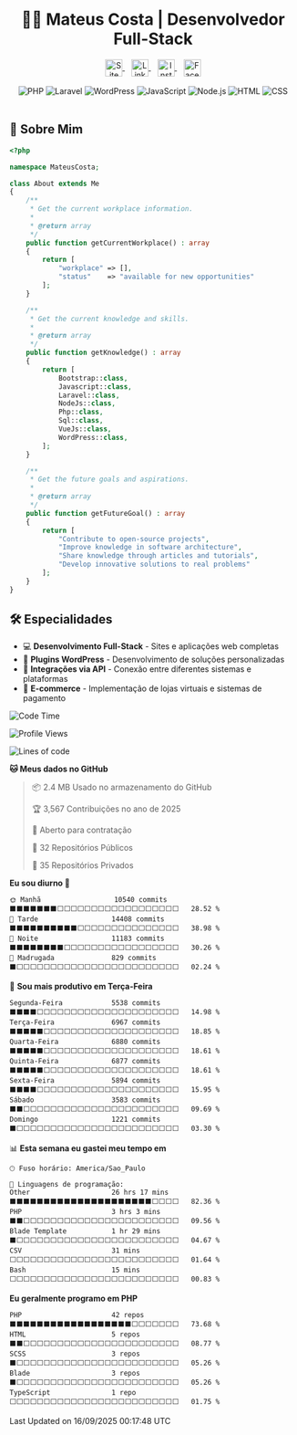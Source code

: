 # <div  align="center" >👨‍💻 Mateus Costa | Desenvolvedor Full-Stack</div>

<div align="center" >
    <a href="https://costamateus.com.br/" >
        <img align="center" alt="Site Mateus" width="30px" src="https://www.costamateus.com.br/favicon.ico" />
    </a>
    &nbsp;&nbsp;
    <a href="https://www.linkedin.com/in/costamateus6/" >
        <img align="center" alt="LinkedIn Mateus" width="30px" src="https://cdn.jsdelivr.net/npm/simple-icons@v3/icons/linkedin.svg" />
    </a>
    &nbsp;&nbsp;
    <a href="https://www.instagram.com/mateuslc6/" >
        <img align="center" alt="Instagram Mateus" width="30px" src="https://cdn.jsdelivr.net/npm/simple-icons@v3/icons/instagram.svg" />
    </a>
    &nbsp;&nbsp;
    <a href="https://www.facebook.com/costamateus6/" >
        <img align="center" alt="Facebook Mateus" width="30px" src="https://cdn.jsdelivr.net/npm/simple-icons@3.13.0/icons/facebook.svg" />
    </a>
</div>

<br>

<div  align="center" >
    <img alt="PHP"        src="https://img.shields.io/badge/PHP-777BB4?style=for-the-badge&logo=php&logoColor=white" />
    <img alt="Laravel"    src="https://img.shields.io/badge/Laravel-FF2D20?style=for-the-badge&logo=laravel&logoColor=white"  />
    <img alt="WordPress"  src="https://img.shields.io/badge/WordPress-21759B?style=for-the-badge&logo=wordpress&logoColor=white" />
    <img alt="JavaScript" src="https://img.shields.io/badge/JavaScript-F7DF1E?style=for-the-badge&logo=javascript&logoColor=black" />
    <img alt="Node.js"    src="https://img.shields.io/badge/Node.js-43853D?style=for-the-badge&logo=node.js&logoColor=white" />
    <img alt="HTML"       src="https://img.shields.io/badge/HTML5-E34F26?style=for-the-badge&logo=html5&logoColor=white" />
    <img alt="CSS"        src="https://img.shields.io/badge/CSS3-1572B6?style=for-the-badge&logo=css3&logoColor=white" />
</div>

<br>

## 💼 Sobre Mim
```php
<?php

namespace MateusCosta;

class About extends Me
{
    /**
     * Get the current workplace information.
     *
     * @return array
     */
    public function getCurrentWorkplace() : array
    {
        return [
            "workplace" => [],
            "status"    => "available for new opportunities"
        ];
    }

    /**
     * Get the current knowledge and skills.
     *
     * @return array
     */
    public function getKnowledge() : array
    {
        return [
            Bootstrap::class,
            Javascript::class,
            Laravel::class,
            NodeJs::class,
            Php::class,
            Sql::class,
            VueJs::class,
            WordPress::class,
        ];
    }

    /**
     * Get the future goals and aspirations.
     *
     * @return array
     */
    public function getFutureGoal() : array
    {
        return [
            "Contribute to open-source projects",
            "Improve knowledge in software architecture",
            "Share knowledge through articles and tutorials",
            "Develop innovative solutions to real problems"
        ];
    }
}
```

## 🛠️ Especialidades

- 💻 **Desenvolvimento Full-Stack** - Sites e aplicações web completas
- 🔌 **Plugins WordPress** - Desenvolvimento de soluções personalizadas
- 🔄 **Integrações via API** - Conexão entre diferentes sistemas e plataformas
- 🛒 **E-commerce** - Implementação de lojas virtuais e sistemas de pagamento

<!--START_SECTION:waka-->
![Code Time](http://img.shields.io/badge/Code%20Time-6%2C908%20hrs%2016%20mins-blue)

![Profile Views](http://img.shields.io/badge/Visualizac%C3%B5es%20do%20perfil-0-blue)

![Lines of code](https://img.shields.io/badge/Desde%20o%20Hello%20World%20eu%20escrevi-152.6%20million%20linhas%20de%20c%C3%B3digo-blue)

**🐱 Meus dados no GitHub** 

> 📦 2.4 MB Usado no armazenamento do GitHub 
 > 
> 🏆 3,567 Contribuições no ano de 2025
 > 
> 💼 Aberto para contratação
 > 
> 📜 32 Repositórios Públicos 
 > 
> 🔑 35 Repositórios Privados 
 > 
**Eu sou diurno 🐤** 

```text
🌞 Manhã                  10540 commits       ⬛⬛⬛⬛⬛⬛⬛⬜⬜⬜⬜⬜⬜⬜⬜⬜⬜⬜⬜⬜⬜⬜⬜⬜⬜   28.52 % 
🌆 Tarde                  14408 commits       ⬛⬛⬛⬛⬛⬛⬛⬛⬛⬛⬜⬜⬜⬜⬜⬜⬜⬜⬜⬜⬜⬜⬜⬜⬜   38.98 % 
🌃 Noite                  11183 commits       ⬛⬛⬛⬛⬛⬛⬛⬛⬜⬜⬜⬜⬜⬜⬜⬜⬜⬜⬜⬜⬜⬜⬜⬜⬜   30.26 % 
🌙 Madrugada              829 commits         ⬛⬜⬜⬜⬜⬜⬜⬜⬜⬜⬜⬜⬜⬜⬜⬜⬜⬜⬜⬜⬜⬜⬜⬜⬜   02.24 % 
```
📅 **Sou mais produtivo em Terça-Feira** 

```text
Segunda-Feira            5538 commits        ⬛⬛⬛⬛⬜⬜⬜⬜⬜⬜⬜⬜⬜⬜⬜⬜⬜⬜⬜⬜⬜⬜⬜⬜⬜   14.98 % 
Terça-Feira              6967 commits        ⬛⬛⬛⬛⬛⬜⬜⬜⬜⬜⬜⬜⬜⬜⬜⬜⬜⬜⬜⬜⬜⬜⬜⬜⬜   18.85 % 
Quarta-Feira             6880 commits        ⬛⬛⬛⬛⬛⬜⬜⬜⬜⬜⬜⬜⬜⬜⬜⬜⬜⬜⬜⬜⬜⬜⬜⬜⬜   18.61 % 
Quinta-Feira             6877 commits        ⬛⬛⬛⬛⬛⬜⬜⬜⬜⬜⬜⬜⬜⬜⬜⬜⬜⬜⬜⬜⬜⬜⬜⬜⬜   18.61 % 
Sexta-Feira              5894 commits        ⬛⬛⬛⬛⬜⬜⬜⬜⬜⬜⬜⬜⬜⬜⬜⬜⬜⬜⬜⬜⬜⬜⬜⬜⬜   15.95 % 
Sábado                   3583 commits        ⬛⬛⬜⬜⬜⬜⬜⬜⬜⬜⬜⬜⬜⬜⬜⬜⬜⬜⬜⬜⬜⬜⬜⬜⬜   09.69 % 
Domingo                  1221 commits        ⬛⬜⬜⬜⬜⬜⬜⬜⬜⬜⬜⬜⬜⬜⬜⬜⬜⬜⬜⬜⬜⬜⬜⬜⬜   03.30 % 
```


📊 **Esta semana eu gastei meu tempo em** 

```text
🕑︎ Fuso horário: America/Sao_Paulo

💬 Linguagens de programação: 
Other                    26 hrs 17 mins      ⬛⬛⬛⬛⬛⬛⬛⬛⬛⬛⬛⬛⬛⬛⬛⬛⬛⬛⬛⬛⬛⬜⬜⬜⬜   82.36 % 
PHP                      3 hrs 3 mins        ⬛⬛⬜⬜⬜⬜⬜⬜⬜⬜⬜⬜⬜⬜⬜⬜⬜⬜⬜⬜⬜⬜⬜⬜⬜   09.56 % 
Blade Template           1 hr 29 mins        ⬛⬜⬜⬜⬜⬜⬜⬜⬜⬜⬜⬜⬜⬜⬜⬜⬜⬜⬜⬜⬜⬜⬜⬜⬜   04.67 % 
CSV                      31 mins             ⬜⬜⬜⬜⬜⬜⬜⬜⬜⬜⬜⬜⬜⬜⬜⬜⬜⬜⬜⬜⬜⬜⬜⬜⬜   01.64 % 
Bash                     15 mins             ⬜⬜⬜⬜⬜⬜⬜⬜⬜⬜⬜⬜⬜⬜⬜⬜⬜⬜⬜⬜⬜⬜⬜⬜⬜   00.83 % 
```

**Eu geralmente programo em PHP** 

```text
PHP                      42 repos            ⬛⬛⬛⬛⬛⬛⬛⬛⬛⬛⬛⬛⬛⬛⬛⬛⬛⬛⬜⬜⬜⬜⬜⬜⬜   73.68 % 
HTML                     5 repos             ⬛⬛⬜⬜⬜⬜⬜⬜⬜⬜⬜⬜⬜⬜⬜⬜⬜⬜⬜⬜⬜⬜⬜⬜⬜   08.77 % 
SCSS                     3 repos             ⬛⬜⬜⬜⬜⬜⬜⬜⬜⬜⬜⬜⬜⬜⬜⬜⬜⬜⬜⬜⬜⬜⬜⬜⬜   05.26 % 
Blade                    3 repos             ⬛⬜⬜⬜⬜⬜⬜⬜⬜⬜⬜⬜⬜⬜⬜⬜⬜⬜⬜⬜⬜⬜⬜⬜⬜   05.26 % 
TypeScript               1 repo              ⬜⬜⬜⬜⬜⬜⬜⬜⬜⬜⬜⬜⬜⬜⬜⬜⬜⬜⬜⬜⬜⬜⬜⬜⬜   01.75 % 
```




 Last Updated on 16/09/2025 00:17:48 UTC
<!--END_SECTION:waka-->
